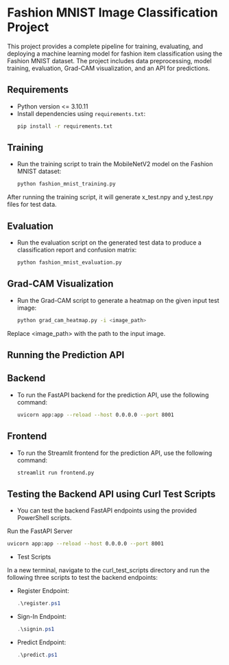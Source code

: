 # Fashion MNIST Image Classification Project

This project provides a complete pipeline for training, evaluating, and deploying a machine learning model for fashion item classification using the Fashion MNIST dataset. The project includes data preprocessing, model training, evaluation, Grad-CAM visualization, and an API for predictions.

## Requirements

- Python version <= 3.10.11
- Install dependencies using `requirements.txt`:
  ```bash
  pip install -r requirements.txt
## Training
- Run the training script to train the MobileNetV2 model on the Fashion MNIST dataset:

  ```bash
  python fashion_mnist_training.py

After running the training script, it will generate x_test.npy and y_test.npy files for test data.

## Evaluation
- Run the evaluation script on the generated test data to produce a classification report and confusion matrix:

  ```bash
  python fashion_mnist_evaluation.py
## Grad-CAM Visualization
- Run the Grad-CAM script to generate a heatmap on the given input test image:

  ```bash
  python grad_cam_heatmap.py -i <image_path>
Replace <image_path> with the path to the input image.

## Running the Prediction API
## Backend
- To run the FastAPI backend for the prediction API, use the following command:

  ```bash
  uvicorn app:app --reload --host 0.0.0.0 --port 8001
## Frontend
- To run the Streamlit frontend for the prediction API, use the following command:

  ```bash
  streamlit run frontend.py
## Testing the Backend API using Curl Test Scripts
- You can test the backend FastAPI endpoints using the provided PowerShell scripts.

Run the FastAPI Server
  ```bash
  uvicorn app:app --reload --host 0.0.0.0 --port 8001
```
- Test Scripts

In a new terminal, navigate to the curl_test_scripts directory and run the following three scripts to test the backend endpoints:

- Register Endpoint:

  ```powershell
  .\register.ps1
- Sign-In Endpoint:

  ```powershell
  .\signin.ps1
- Predict Endpoint:

  ```powershell      
  .\predict.ps1
